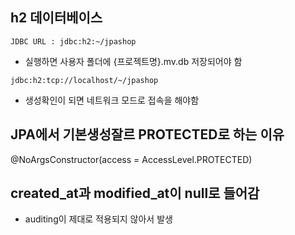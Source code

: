 ## h2 데이터베이스

```
JDBC URL : jdbc:h2:~/jpashop
```
- 실행하면 사용자 폴더에 {프로젝트명}.mv.db 저장되어야 함

```
jdbc:h2:tcp://localhost/~/jpashop
```
- 생성확인이 되면 네트워크 모드로 접속을 해야함


## JPA에서 기본생성잘르 PROTECTED로 하는 이유

@NoArgsConstructor(access = AccessLevel.PROTECTED)

## created_at과 modified_at이 null로 들어감

- auditing이 제대로 적용되지 않아서 발생